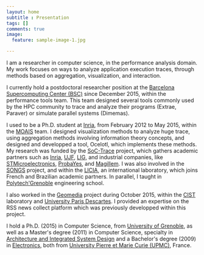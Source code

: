 ```yaml
---
layout: home
subtitle : Presentation
tags: []
comments: true
image:
  feature: sample-image-1.jpg

---
```

I am a researcher in computer science, in the performance analysis domain. My work focuses on ways to analyze application execution traces, through methods based on aggregation, visualization, and interaction.

I currently hold a postdoctoral researcher position at the [Barcelona Supercomputing Center (BSC)](https://www.bsc.es/) since December 2015, within the performance tools team. This team designed several tools commonly used by the HPC community to trace and analyze their programs (Extrae, Paraver) or simulate parallel systems (Dimemas).

I used to be a Ph.D. student at [Inria](http://www.inria.fr/), from February 2012 to May 2015, within the [MOAIS](http://moais.imag.fr/) team. I designed visualization methods to analyze huge trace, using aggregation methods involving information theory concepts, and designed and developped a tool, Ocelotl, which implements these methods.
My research was funded by the [SoC-Trace](http://www.minalogic.com/TPL_CODE/TPL_PROJET/PAR_TPL_IDENTIFIANT/2717/15-annuaire-innovations-technologiques-nanotechnologie-systeme-embarque.htm) project, which gathers academic partners such as [Inria](http://www.inria.fr/), [UJF](https://www.ujf-grenoble.fr/), [LIG](https://www.liglab.fr/), and industrial companies, like [STMicroelectronics](http://www.st.com/), [ProbaYes](http://www.probayes.com/), and [Magillem](http://www.magillem.com/).
I was also involved in the [SONGS](http://infra-songs.gforge.inria.fr/) project, and within the [LICIA](http://licia-lab.org/index-en.html), an international laboratory, which joins French and Brazilian academic partners. 
In parallel, I taught in [Polytech'Grenoble](http://www.polytech-grenoble.fr) engineering school.

I also worked in the [Geomedia](http://www.gis-cist.fr/axes-scientifiques/geomedia/) project during October 2015, within the [CIST](http://www.gis-cist.fr/) laboratory and [University Paris Descartes](http://www.parisdescartes.fr/). I provided an expertise on the RSS news collect platform which was previously developped within this project.

I hold a Ph.D. (2015) in Computer Science, from [University of Grenoble](http://www.univ-grenoble-alpes.fr/), as well as a Master's degree (2011) in Computer Science, specialty in [Architecture and Integrated System Design](http://www-master.ufr-info-p6.jussieu.fr/lmd/specialite/sesi/) and a Bachelor's degree (2009) in [Electronics](http://www.licence.elec.upmc.fr/), both from [University Pierre et Marie Curie (UPMC)](http://www.upmc.fr/), France.
